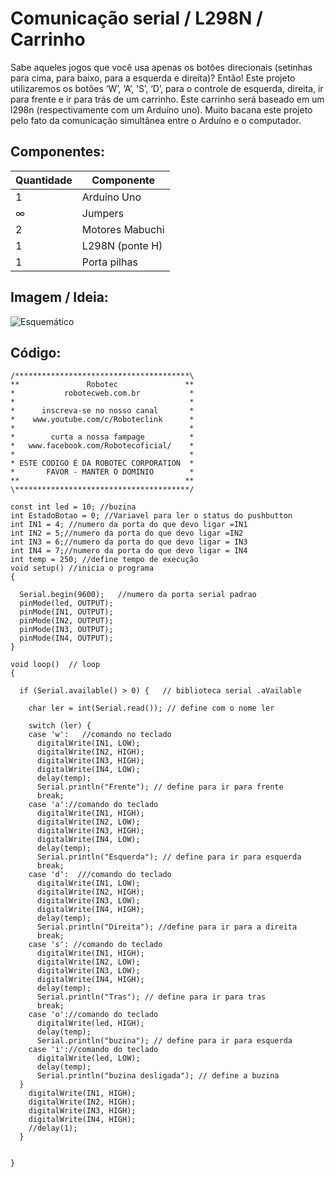 # Comunicação serial / L298N / Carrinho

Sabe aqueles jogos que você usa apenas os botões direcionais (setinhas para cima, para baixo, para a esquerda e direita)? Então! Este projeto utilizaremos os botões ‘W’, ‘A’, ‘S’, ‘D’, para o controle de esquerda, direita, ir para frente e ir para trás de um carrinho. Este carrinho será baseado em um l298n (respectivamente com um Arduíno uno). Muito bacana este projeto pelo fato da comunicação simultânea entre o Arduíno e o computador.


## Componentes:
| Quantidade | Componente |
| ---------- | ---------- | 
| 1 | Arduino Uno |
| ∞ | Jumpers |
| 2 | Motores Mabuchi |
| 1 | L298N (ponte H) |
| 1 | Porta pilhas|

## Imagem / Ideia:

![Esquemático](https://github.com/vicpb/robotec-projects/blob/master/controlling_car_keyboard/Circuito.png)

## Código: 

```
/***************************************\ 
**               Robotec               ** 
*           robotecweb.com.br           * 
*                                       *
*      inscreva-se no nosso canal       *
*    www.youtube.com/c/Roboteclink      *
*                                       *
*        curta a nossa fampage          *
*   www.facebook.com/Robotecoficial/    *
*                                       *
* ESTE CODIGO É DA ROBOTEC CORPORATION  * 
*       FAVOR - MANTER O DOMINIO        *
**                                     ** 
\***************************************/
 
const int led = 10; //buzina
int EstadoBotao = 0; //Variavel para ler o status do pushbutton 
int IN1 = 4; //numero da porta do que devo ligar =IN1
int IN2 = 5;//numero da porta do que devo ligar =IN2
int IN3 = 6;//numero da porta do que devo ligar = IN3
int IN4 = 7;//numero da porta do que devo ligar = IN4
int temp = 250; //define tempo de execução 
void setup() //inicia o programa 
{
 
  Serial.begin(9600);   //numero da porta serial padrao 
  pinMode(led, OUTPUT); 
  pinMode(IN1, OUTPUT);
  pinMode(IN2, OUTPUT);
  pinMode(IN3, OUTPUT);
  pinMode(IN4, OUTPUT);
}
 
void loop()  // loop
{ 
 
  if (Serial.available() > 0) {   // biblioteca serial .aVailable
 
    char ler = int(Serial.read()); // define com o nome ler 
 
    switch (ler) { 
    case 'w':   //comando no teclado 
      digitalWrite(IN1, LOW);
      digitalWrite(IN2, HIGH);
      digitalWrite(IN3, HIGH);
      digitalWrite(IN4, LOW);
      delay(temp);
      Serial.println("Frente"); // define para ir para frente
      break;
    case 'a'://comando do teclado 
      digitalWrite(IN1, HIGH);
      digitalWrite(IN2, LOW);
      digitalWrite(IN3, HIGH);
      digitalWrite(IN4, LOW);
      delay(temp);   
      Serial.println("Esquerda"); // define para ir para esquerda 
      break;
    case 'd':  ///comando do teclado
      digitalWrite(IN1, LOW);
      digitalWrite(IN2, HIGH);
      digitalWrite(IN3, LOW);
      digitalWrite(IN4, HIGH);
      delay(temp); 
      Serial.println("Direita"); //define para ir para a direita 
      break;
    case 's': //comando do teclado
      digitalWrite(IN1, HIGH);
      digitalWrite(IN2, LOW);
      digitalWrite(IN3, LOW);
      digitalWrite(IN4, HIGH);
      delay(temp);   
      Serial.println("Tras"); // define para ir para tras 
      break;
    case 'o'://comando do teclado 
      digitalWrite(led, HIGH);
      delay(temp);   
      Serial.println("buzina"); // define para ir para esquerda
    case 'i'://comando do teclado 
      digitalWrite(led, LOW);
      delay(temp);   
      Serial.println("buzina desligada"); // define a buzina
  }
    digitalWrite(IN1, HIGH);
    digitalWrite(IN2, HIGH);
    digitalWrite(IN3, HIGH);
    digitalWrite(IN4, HIGH);
    //delay(1);       
  }
 
 
}
```